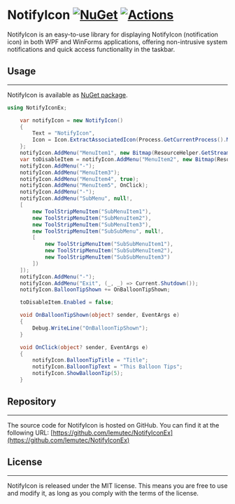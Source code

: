 # NotifyIcon [![NuGet](https://img.shields.io/nuget/v/NotifyIconEx.svg)](https://nuget.org/packages/NotifyIconEx) [![Actions](https://github.com/lemutec/NotifyIconEx/actions/workflows/library.nuget.yml/badge.svg)](https://github.com/lemutec/NotifyIconEx/actions/workflows/library.nuget.yml)

NotifyIcon is an easy-to-use library for displaying NotifyIcon (notification icon) in both WPF and WinForms applications, offering non-intrusive system notifications and quick access functionality in the taskbar.

## Usage

-------

NotifyIcon is available as [NuGet package](https://www.nuget.org/packages/NotifyIconEx).

```csharp
using NotifyIconEx;

    var notifyIcon = new NotifyIcon()
    {
        Text = "NotifyIcon",
        Icon = Icon.ExtractAssociatedIcon(Process.GetCurrentProcess().MainModule?.FileName!)!
    };
    notifyIcon.AddMenu("MenuItem1", new Bitmap(ResourceHelper.GetStream("pack://application:,,,/Assets/Images/Lock.png")));
    var toDisableItem = notifyIcon.AddMenu("MenuItem2", new Bitmap(ResourceHelper.GetStream("pack://application:,,,/Assets/Images/Lock.png")));
    notifyIcon.AddMenu("-");
    notifyIcon.AddMenu("MenuItem3");
    notifyIcon.AddMenu("MenuItem4", true);
    notifyIcon.AddMenu("MenuItem5", OnClick);
    notifyIcon.AddMenu("-");
    notifyIcon.AddMenu("SubMenu", null!,
    [
        new ToolStripMenuItem("SubMenuItem1"),
        new ToolStripMenuItem("SubMenuItem2"),
        new ToolStripMenuItem("SubMenuItem3"),
        new ToolStripMenuItem("SubSubMenu", null!,
        [
            new ToolStripMenuItem("SubSubMenuItem1"),
            new ToolStripMenuItem("SubSubMenuItem2"),
            new ToolStripMenuItem("SubSubMenuItem3")
        ])
    ]);
    notifyIcon.AddMenu("-");
    notifyIcon.AddMenu("Exit", (_, _) => Current.Shutdown());
    notifyIcon.BalloonTipShown += OnBalloonTipShown;

    toDisableItem.Enabled = false;

    void OnBalloonTipShown(object? sender, EventArgs e)
    {
        Debug.WriteLine("OnBalloonTipShown");
    }

    void OnClick(object? sender, EventArgs e)
    {
        notifyIcon.BalloonTipTitle = "Title";
        notifyIcon.BalloonTipText = "This Balloon Tips";
        notifyIcon.ShowBalloonTip(5);
    }
```

## Repository

-------

The source code for NotifyIcon is hosted on GitHub. You can find it at the following URL: [https://github.com/lemutec/NotifyIconEx](https://github.com/lemutec/NotifyIconEx)

## License

-------

NotifyIcon is released under the MIT license. This means you are free to use and modify it, as long as you comply with the terms of the license.
